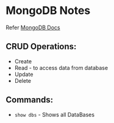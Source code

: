 # MongoDB Notes

Refer [MongoDB Docs](https://www.mongodb.com/docs/manual/tutorial/insert-documents/)

## CRUD Operations:

- Create
- Read - to access data from database 
- Update
- Delete

## Commands:

- `show dbs` - Shows all DataBases